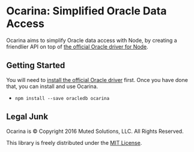 # Ocarina: Simplified Oracle Data Access

Ocarina aims to simplify Oracle data access with Node, by creating a 
friendlier API on top of [the official Oracle driver for Node](https://github.com/oracle/node-oracledb).

## Getting Started

You will need to [install the official Oracle driver](https://github.com/oracle/node-oracledb/blob/master/INSTALL.md)
first. Once you have done that, you can install and use Ocarina.

* `npm install --save oracledb ocarina`

## Legal Junk

Ocarina is &copy; Copyright 2016 Muted Solutions, LLC. All Rights Reserved.

This library is freely distributed under the [MIT License](http://mutedsolutions.mit-license.org).
